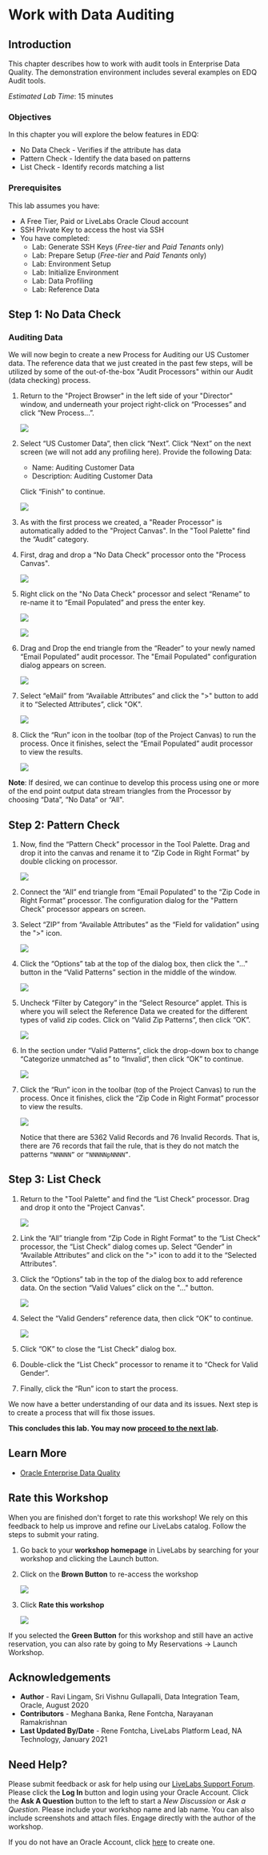 # Work with Data Auditing

## Introduction

This chapter describes how to work with audit tools in Enterprise Data Quality. The demonstration environment includes several examples on EDQ Audit tools.

*Estimated Lab Time*: 15 minutes

### Objectives
In this chapter you will explore the below features in EDQ:
* No Data Check - Verifies if the attribute has data
* Pattern Check - Identify the data based on patterns
* List Check - Identify records matching a list

### Prerequisites
This lab assumes you have:
- A Free Tier, Paid or LiveLabs Oracle Cloud account
- SSH Private Key to access the host via SSH
- You have completed:
    - Lab: Generate SSH Keys (*Free-tier* and *Paid Tenants* only)
    - Lab: Prepare Setup (*Free-tier* and *Paid Tenants* only)
    - Lab: Environment Setup
    - Lab: Initialize Environment
    - Lab: Data Profiling
    - Lab: Reference Data

## **Step 1:** No Data Check

### Auditing Data

We will now begin to create a new Process for Auditing our US Customer data. The reference data that we just created in the past few steps, will be utilized by some of the out-of-the-box "Audit Processors" within our Audit (data checking) process.
1.	Return to the "Project Browser" in the left side of your "Director" window, and underneath your project right-click on “Processes” and click “New Process…”.

    ![](./images/image1200_73.png " ")

2.	Select “US Customer Data”, then click “Next”. Click “Next” on the next screen (we will not add any profiling here). Provide the following Data:
    - Name: Auditing Customer Data
    - Description: Auditing Customer Data  <Not Mandatory>

    Click “Finish” to continue.

    ![](./images/image1200_74.png " ")

3.	As with the first process we created, a "Reader Processor" is automatically added to the "Project Canvas". In the "Tool Palette" find the “Audit” category.

4.	First, drag and drop a “No Data Check” processor onto the "Process Canvas".

    ![](./images/image1200_75.png " ")

5.	Right click on the "No Data Check" processor and select “Rename” to re-name it to “Email Populated” and press the enter key.

    ![](./images/image1200_76.png " ")

    ![](./images/image1200_77.png " ")

6.	Drag and Drop the end triangle from the “Reader” to your newly named “Email Populated” audit processor. The "Email Populated" configuration dialog appears on screen.

    ![](./images/image1200_78.png " ")

7.	Select “eMail” from “Available Attributes” and click the ">" button to add it to “Selected Attributes”, click "OK".

    ![](./images/image1200_79.png " ")

8.	Click the “Run” icon in the toolbar (top of the Project Canvas) to run the process. Once it finishes, select the “Email Populated” audit processor to view the results.

    ![](./images/image1200_80.png " ")

**Note**: If desired, we can continue to develop this process using one or more of the end point output data stream triangles from the Processor by choosing “Data”, “No Data” or “All".

## **Step 2**: Pattern Check

1.	Now, find the “Pattern Check” processor in the Tool Palette. Drag and drop it into the canvas and rename it to “Zip Code in Right Format” by double clicking on processor.

    ![](./images/image1200_81.png " ")

2.	Connect the “All” end triangle from “Email Populated” to the “Zip Code in Right Format” processor. The configuration dialog for the "Pattern Check" processor appears on screen.

3.	Select “ZIP” from “Available Attributes” as the “Field for validation” using the ">" icon.

    ![](./images/image1200_82.png " ")

4.	Click the “Options” tab at the top of the dialog box, then click the "..."  button in the “Valid Patterns” section in the middle of the window.

    ![](./images/image1200_83.png " ")

5.	Uncheck “Filter by Category” in the “Select Resource” applet. This is where you will select the Reference Data we created for the different types of valid zip codes. Click on “Valid Zip Patterns”, then click “OK”.

    ![](./images/image1200_84.png " ")

6.	In the section under “Valid Patterns”, click the drop-down box to change “Categorize unmatched as” to “Invalid”, then click “OK” to continue.

    ![](./images/image1200_85.png " ")

7.	Click the “Run” icon in the toolbar (top of the Project Canvas) to run the process. Once it finishes, click the “Zip Code in Right Format” processor to view the results.

    ![](./images/image1200_86.png " ")

    Notice that there are 5362 Valid Records and 76 Invalid Records. That is, there are 76 records that fail the rule, that is they do not match the patterns `“NNNNN”` or `“NNNNNpNNNN”`.

## **Step 3**: List Check

1.	Return to the "Tool Palette" and find the “List Check” processor. Drag and drop it onto the "Project Canvas".

    ![](./images/image1200_87.png " ")

2.	Link the “All” triangle from “Zip Code in Right Format” to the “List Check” processor, the “List Check” dialog comes up. Select “Gender” in “Available Attributes” and click on the ">" icon to add it to the “Selected Attributes”.

3.	Click the “Options” tab in the top of the dialog box to add reference data. On the section “Valid Values” click on the "..." button.

    ![](./images/image1200_88.png " ")

4.	Select the “Valid Genders” reference data, then click “OK” to continue.

    ![](./images/image1200_89.png " ")

5.	Click “OK” to close the “List Check” dialog box.

6.	Double-click the “List Check” processor to rename it to “Check for Valid Gender”.

7.	Finally, click the “Run” icon to start the process.

We now have a better understanding of our data and its issues. Next step is to create a process that will fix those issues.

**This concludes this lab. You may now [proceed to the next lab](#next).**

## Learn More
- [Oracle Enterprise Data Quality](https://docs.oracle.com/en/middleware/fusion-middleware/enterprise-data-quality/index.html)

## Rate this Workshop
When you are finished don't forget to rate this workshop!  We rely on this feedback to help us improve and refine our LiveLabs catalog.  Follow the steps to submit your rating.

1.  Go back to your **workshop homepage** in LiveLabs by searching for your workshop and clicking the Launch button.
2.  Click on the **Brown Button** to re-access the workshop  

    ![](https://raw.githubusercontent.com/oracle/learning-library/master/common/labs/cloud-login/images/workshop-homepage-2.png " ")

3.  Click **Rate this workshop**

    ![](https://raw.githubusercontent.com/oracle/learning-library/master/common/labs/cloud-login/images/rate-this-workshop.png " ")

If you selected the **Green Button** for this workshop and still have an active reservation, you can also rate by going to My Reservations -> Launch Workshop.

## Acknowledgements
* **Author** - Ravi Lingam, Sri Vishnu Gullapalli, Data Integration Team, Oracle, August 2020
* **Contributors** - Meghana Banka, Rene Fontcha, Narayanan Ramakrishnan
* **Last Updated By/Date** - Rene Fontcha, LiveLabs Platform Lead, NA Technology, January 2021

## Need Help?
Please submit feedback or ask for help using our [LiveLabs Support Forum](https://community.oracle.com/tech/developers/categories/livelabsdiscussions). Please click the **Log In** button and login using your Oracle Account. Click the **Ask A Question** button to the left to start a *New Discussion* or *Ask a Question*.  Please include your workshop name and lab name.  You can also include screenshots and attach files.  Engage directly with the author of the workshop.

If you do not have an Oracle Account, click [here](https://profile.oracle.com/myprofile/account/create-account.jspx) to create one.
